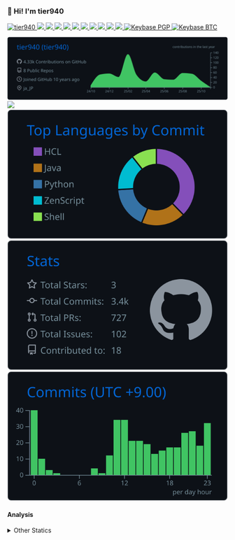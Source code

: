 ### 👋 Hi! I'm tier940

<p align="left"> 
  <a href="https://github.com/tier940/tier940/">
    <img src="https://komarev.com/ghpvc/?username=tier940" alt="tier940" />
  </a>
  <a href="http://twitter.com/tier940">
    <img height="20" src="https://img.shields.io/twitter/follow/tier940?label=Twitter&logo=twitter&style=flat" />
  </a>
  <a href="https://github.com/tier940">
    <img height="20" src="https://img.shields.io/github/followers/tier940?label=follow&logo=github&style=flat" />
  </a>
  <a href="https://www.reddit.com/user/tier940">
    <img height="20" src="https://img.shields.io/reddit/user-karma/combined/tier940?label=Reddit&logo=reddit&style=flat" />
  </a>
  <a href="https://stackoverflow.com/users/17317833/tier940">
    <img height="20" src="https://img.shields.io/stackexchange/stackoverflow/r/17317833?label=StackOverflow&logo=stack-overflow&style=flat" />
  </a>
  <a href="https://zenn.dev/tier940">
    <img height="20" src="https://zenn.badge.nikaera.com/s/tier940/likes" />
  </a>
  <a href="https://zenn.dev/tier940">
    <img height="20" src="https://zenn.badge.nikaera.com/s/tier940/followers" />
  </a>
  <a href="https://zenn.dev/tier940">
    <img height="20" src="https://zenn.badge.nikaera.com/s/tier940/articles" />
  </a>
  <a href="http://qiita.com/tier940">
    <img height="20" src="https://qiita-badge.apiapi.app/s/tier940/posts.svg" />
  </a>
  <a href="http://qiita.com/tier940">
    <img height="20" src="https://qiita-badge.apiapi.app/s/tier940/contributions.svg" />
  </a>
  <a href="https://github.com/tier940/tier940/">
    <img height="20" src="https://github.com/tier940/tier940/actions/workflows/main.yml/badge.svg" />
  </a>
  <a href="https://keybase.io/tier940">
    <img alt="Keybase PGP" src="https://img.shields.io/keybase/pgp/tier940">
  </a>
  <a href="https://keybase.io/tier940">
    <img alt="Keybase BTC" src="https://img.shields.io/keybase/btc/tier940">
  </a>
</p>

[![](https://raw.githubusercontent.com/tier940/tier940/main/profile-summary-card-output/github_dark/0-profile-details.svg)](https://github.com/vn7n24fzkq/github-profile-summary-cards)
[![](https://raw.githubusercontent.com/tier940/tier940/main/profile-summary-card-output/github_dark/1-repos-per-language.svg)](https://github.com/vn7n24fzkq/github-profile-summary-cards) [![](https://raw.githubusercontent.com/tier940/tier940/main/profile-summary-card-output/github_dark/2-most-commit-language.svg)](https://github.com/vn7n24fzkq/github-profile-summary-cards)
[![](https://raw.githubusercontent.com/tier940/tier940/main/profile-summary-card-output/github_dark/3-stats.svg)](https://github.com/vn7n24fzkq/github-profile-summary-cards) [![](https://raw.githubusercontent.com/tier940/tier940/main/profile-summary-card-output/github_dark/4-productive-time.svg)](https://github.com/vn7n24fzkq/github-profile-summary-cards)


#### Analysis
<!-- <img height="150" src="https://github.com/tier940/tier940/blob/master/images/stat.svg" alt="Alternative Text"/> -->

<details>
  <summary>Other Statics</summary>
  <!--START_SECTION:waka-->
![Code Time](http://img.shields.io/badge/Code%20Time-6%2C351%20hrs%2038%20mins-blue)

**🐱 My GitHub Data** 

> 📦 87.2 kB Used in GitHub's Storage 
 > 
> 💼 Opted to Hire
 > 
> 📜 14 Public Repositories 
 > 
> 🔑 9 Private Repositories 
 > 
**I'm an Early 🐤** 

```text
🌞 Morning                2775 commits        ████░░░░░░░░░░░░░░░░░░░░░   16.99 % 
🌆 Daytime                5875 commits        █████████░░░░░░░░░░░░░░░░   35.98 % 
🌃 Evening                5930 commits        █████████░░░░░░░░░░░░░░░░   36.32 % 
🌙 Night                  1749 commits        ███░░░░░░░░░░░░░░░░░░░░░░   10.71 % 
```
📅 **I'm Most Productive on Saturday** 

```text
Monday                   1793 commits        ███░░░░░░░░░░░░░░░░░░░░░░   10.98 % 
Tuesday                  2496 commits        ████░░░░░░░░░░░░░░░░░░░░░   15.29 % 
Wednesday                1930 commits        ███░░░░░░░░░░░░░░░░░░░░░░   11.82 % 
Thursday                 1643 commits        ███░░░░░░░░░░░░░░░░░░░░░░   10.06 % 
Friday                   2394 commits        ████░░░░░░░░░░░░░░░░░░░░░   14.66 % 
Saturday                 3140 commits        █████░░░░░░░░░░░░░░░░░░░░   19.23 % 
Sunday                   2933 commits        ████░░░░░░░░░░░░░░░░░░░░░   17.96 % 
```


📊 **This Week I Spent My Time On** 

```text
🕑︎ Time Zone: Asia/Tokyo

💬 Programming Languages: 
Other                    33 hrs 3 mins       ███████████████████░░░░░░   77.19 % 
YAML                     7 hrs 7 mins        ████░░░░░░░░░░░░░░░░░░░░░   16.63 % 
Markdown                 1 hr 40 mins        █░░░░░░░░░░░░░░░░░░░░░░░░   03.92 % 
Bash                     52 mins             █░░░░░░░░░░░░░░░░░░░░░░░░   02.05 % 
HTML                     3 mins              ░░░░░░░░░░░░░░░░░░░░░░░░░   00.12 % 

🔥 Editors: 
Chrome                   34 hrs 4 mins       ████████████████████░░░░░   79.55 % 
VS Code                  8 hrs 45 mins       █████░░░░░░░░░░░░░░░░░░░░   20.45 % 

💻 Operating System: 
Windows                  34 hrs 3 mins       ████████████████████░░░░░   79.51 % 
Linux                    8 hrs 46 mins       █████░░░░░░░░░░░░░░░░░░░░   20.49 % 
```

**I Mostly Code in Java** 

```text
Java                     11 repos            █████████░░░░░░░░░░░░░░░░   37.93 % 
Shell                    3 repos             ███░░░░░░░░░░░░░░░░░░░░░░   10.34 % 
HCL                      3 repos             ███░░░░░░░░░░░░░░░░░░░░░░   10.34 % 
Python                   2 repos             ██░░░░░░░░░░░░░░░░░░░░░░░   06.90 % 
JavaScript               1 repo              █░░░░░░░░░░░░░░░░░░░░░░░░   03.45 % 
```



**Timeline**

![Lines of Code chart](https://raw.githubusercontent.com/tier940/tier940/main/assets/bar_graph.png)


 Last Updated on 12/09/2025 00:09:16 UTC
<!--END_SECTION:waka-->
</details>
